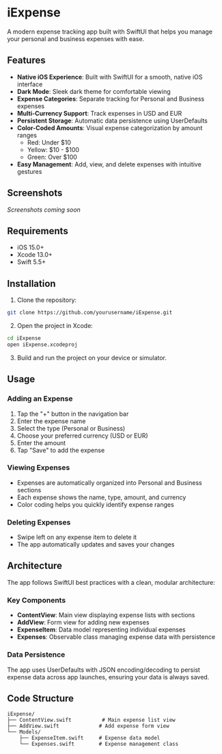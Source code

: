 # iExpense

A modern expense tracking app built with SwiftUI that helps you manage your personal and business expenses with ease.

## Features

- **Native iOS Experience**: Built with SwiftUI for a smooth, native iOS interface
- **Dark Mode**: Sleek dark theme for comfortable viewing
- **Expense Categories**: Separate tracking for Personal and Business expenses
- **Multi-Currency Support**: Track expenses in USD and EUR
- **Persistent Storage**: Automatic data persistence using UserDefaults
- **Color-Coded Amounts**: Visual expense categorization by amount ranges
  - Red: Under $10
  - Yellow: $10 - $100
  - Green: Over $100
- **Easy Management**: Add, view, and delete expenses with intuitive gestures

## Screenshots

*Screenshots coming soon*

## Requirements

- iOS 15.0+
- Xcode 13.0+
- Swift 5.5+

## Installation

1. Clone the repository:
```bash
git clone https://github.com/yourusername/iExpense.git
```

2. Open the project in Xcode:
```bash
cd iExpense
open iExpense.xcodeproj
```

3. Build and run the project on your device or simulator.

## Usage

### Adding an Expense
1. Tap the "+" button in the navigation bar
2. Enter the expense name
3. Select the type (Personal or Business)
4. Choose your preferred currency (USD or EUR)
5. Enter the amount
6. Tap "Save" to add the expense

### Viewing Expenses
- Expenses are automatically organized into Personal and Business sections
- Each expense shows the name, type, amount, and currency
- Color coding helps you quickly identify expense ranges

### Deleting Expenses
- Swipe left on any expense item to delete it
- The app automatically updates and saves your changes

## Architecture

The app follows SwiftUI best practices with a clean, modular architecture:

### Key Components

- **ContentView**: Main view displaying expense lists with sections
- **AddView**: Form view for adding new expenses
- **ExpenseItem**: Data model representing individual expenses
- **Expenses**: Observable class managing expense data with persistence

### Data Persistence

The app uses UserDefaults with JSON encoding/decoding to persist expense data across app launches, ensuring your data is always saved.

## Code Structure

```
iExpense/
├── ContentView.swift          # Main expense list view
├── AddView.swift             # Add expense form view
└── Models/
    ├── ExpenseItem.swift     # Expense data model
    └── Expenses.swift        # Expense management class
```


